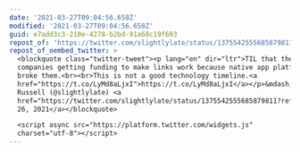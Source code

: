 ```yaml
---
date: '2021-03-27T09:04:56.658Z'
modified: '2021-03-27T09:04:56.658Z'
guid: e7add3c3-210e-4278-b2bd-91a68c19f693
repost_of: 'https://twitter.com/slightlylate/status/1375542555685879811'
repost_of_oembed_twitter: >
  <blockquote class="twitter-tweet"><p lang="en" dir="ltr">TIL that there are
  companies getting funding to make links work because native app platforms
  broke them.<br><br>This is not a good technology timeline.<a
  href="https://t.co/LyMd8aLjxI">https://t.co/LyMd8aLjxI</a></p>&mdash; Alex
  Russell (@slightlylate) <a
  href="https://twitter.com/slightlylate/status/1375542555685879811?ref_src=twsrc%5Etfw">March
  26, 2021</a></blockquote>

  <script async src="https://platform.twitter.com/widgets.js"
  charset="utf-8"></script>
---
```

 
